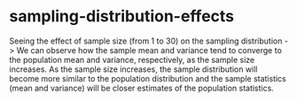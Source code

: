 # sampling-distribution-effects
Seeing the effect of sample size (from 1 to 30) on the sampling distribution
-> We can observe how the sample mean and variance tend to converge to the population mean and variance, respectively, as the sample size increases. As the sample size increases, the sample distribution will become more similar to the population distribution and the sample statistics (mean and variance) will be closer estimates of the population statistics.

